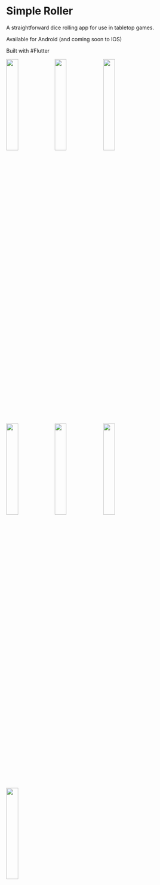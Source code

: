 # Simple Roller

A straightforward dice rolling app for use in tabletop games.

Available for Android (and coming soon to IOS)

Built with #Flutter

<img src="https://user-images.githubusercontent.com/50121548/200181671-eefa38d7-93e8-4d9a-accd-0f2a5e7197ea.png" width=25% height=25%>
<img src="https://user-images.githubusercontent.com/50121548/200181669-4af6e4fa-085c-4dc5-add5-5aef88e4938c.png" width=25% height=25%>
<img src="https://user-images.githubusercontent.com/50121548/200181668-cea9b755-66c1-422c-be71-d4b1c9f90905.png" width=25% height=25%>
<img src="https://user-images.githubusercontent.com/50121548/200181667-30217991-f71b-4f2b-bab1-44fdb6797062.png" width=25% height=25%>
<img src="https://user-images.githubusercontent.com/50121548/200181664-86210707-e30b-49ea-9861-14b30718cffa.png" width=25% height=25%>
<img src="https://user-images.githubusercontent.com/50121548/200181663-05bbbb63-e17a-414a-a172-3a5baf419d74.png" width=25% height=25%>
<img src="https://user-images.githubusercontent.com/50121548/200181662-3a7554b8-d3c0-4d9e-b419-9c4be31c66d5.png" width=25% height=25%>
